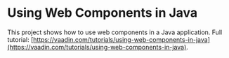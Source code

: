 # Using Web Components in Java

This project shows how to use web components in a Java application. Full tutorial: [https://vaadin.com/tutorials/using-web-components-in-java](https://vaadin.com/tutorials/using-web-components-in-java).

